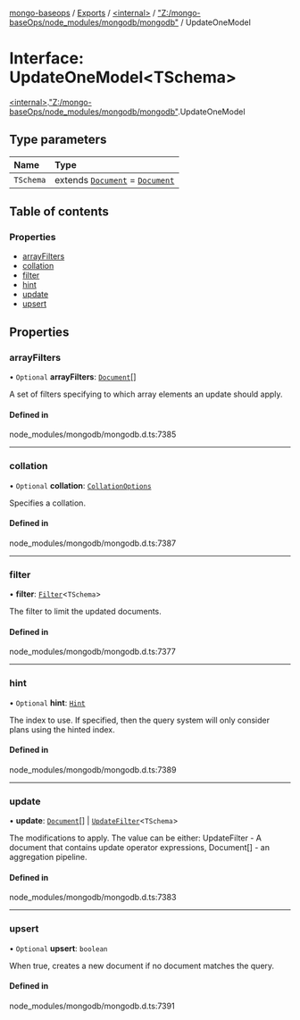 [mongo-baseops](../README.md) / [Exports](../modules.md) / [\<internal\>](../modules/internal_.md) / ["Z:/mongo-baseOps/node\_modules/mongodb/mongodb"](../modules/internal_._Z__mongo_baseOps_node_modules_mongodb_mongodb_.md) / UpdateOneModel

# Interface: UpdateOneModel\<TSchema\>

[\<internal\>](../modules/internal_.md).["Z:/mongo-baseOps/node\_modules/mongodb/mongodb"](../modules/internal_._Z__mongo_baseOps_node_modules_mongodb_mongodb_.md).UpdateOneModel

## Type parameters

| Name | Type |
| :------ | :------ |
| `TSchema` | extends [`Document`](internal_._Z__mongo_baseOps_node_modules_mongodb_mongodb_.BSON.Document.md) = [`Document`](internal_._Z__mongo_baseOps_node_modules_mongodb_mongodb_.BSON.Document.md) |

## Table of contents

### Properties

- [arrayFilters](internal_._Z__mongo_baseOps_node_modules_mongodb_mongodb_.UpdateOneModel.md#arrayfilters)
- [collation](internal_._Z__mongo_baseOps_node_modules_mongodb_mongodb_.UpdateOneModel.md#collation)
- [filter](internal_._Z__mongo_baseOps_node_modules_mongodb_mongodb_.UpdateOneModel.md#filter)
- [hint](internal_._Z__mongo_baseOps_node_modules_mongodb_mongodb_.UpdateOneModel.md#hint)
- [update](internal_._Z__mongo_baseOps_node_modules_mongodb_mongodb_.UpdateOneModel.md#update)
- [upsert](internal_._Z__mongo_baseOps_node_modules_mongodb_mongodb_.UpdateOneModel.md#upsert)

## Properties

### arrayFilters

• `Optional` **arrayFilters**: [`Document`](internal_._Z__mongo_baseOps_node_modules_mongodb_mongodb_.BSON.Document.md)[]

A set of filters specifying to which array elements an update should apply.

#### Defined in

node_modules/mongodb/mongodb.d.ts:7385

___

### collation

• `Optional` **collation**: [`CollationOptions`](internal_._Z__mongo_baseOps_node_modules_mongodb_mongodb_.CollationOptions.md)

Specifies a collation.

#### Defined in

node_modules/mongodb/mongodb.d.ts:7387

___

### filter

• **filter**: [`Filter`](../modules/internal_._Z__mongo_baseOps_node_modules_mongodb_mongodb_.md#filter)\<`TSchema`\>

The filter to limit the updated documents.

#### Defined in

node_modules/mongodb/mongodb.d.ts:7377

___

### hint

• `Optional` **hint**: [`Hint`](../modules/internal_._Z__mongo_baseOps_node_modules_mongodb_mongodb_.md#hint)

The index to use. If specified, then the query system will only consider plans using the hinted index.

#### Defined in

node_modules/mongodb/mongodb.d.ts:7389

___

### update

• **update**: [`Document`](internal_._Z__mongo_baseOps_node_modules_mongodb_mongodb_.BSON.Document.md)[] \| [`UpdateFilter`](../modules/internal_._Z__mongo_baseOps_node_modules_mongodb_mongodb_.md#updatefilter)\<`TSchema`\>

The modifications to apply. The value can be either:
UpdateFilter<TSchema> - A document that contains update operator expressions,
Document[] - an aggregation pipeline.

#### Defined in

node_modules/mongodb/mongodb.d.ts:7383

___

### upsert

• `Optional` **upsert**: `boolean`

When true, creates a new document if no document matches the query.

#### Defined in

node_modules/mongodb/mongodb.d.ts:7391
